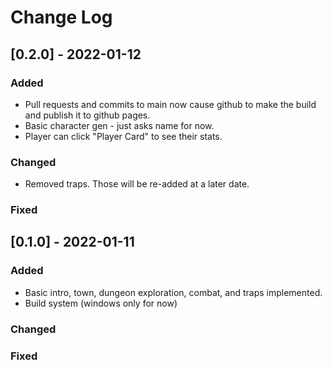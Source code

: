 # Change Log

## [0.2.0] - 2022-01-12

### Added
- Pull requests and commits to main now cause github to make the build and publish it to github pages.
- Basic character gen - just asks name for now.
- Player can click "Player Card" to see their stats.

### Changed
- Removed traps. Those will be re-added at a later date.

### Fixed


## [0.1.0] - 2022-01-11

### Added
- Basic intro, town, dungeon exploration, combat, and traps implemented.
- Build system (windows only for now)

### Changed

### Fixed
